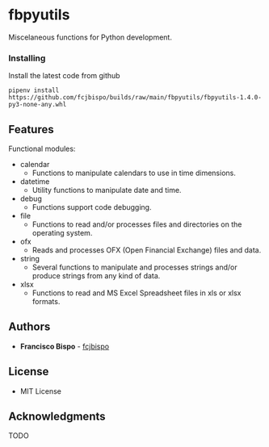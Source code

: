 # fbpyutils

Miscelaneous functions for Python development.

### Installing

Install the latest code from github

```
pipenv install https://github.com/fcjbispo/builds/raw/main/fbpyutils/fbpyutils-1.4.0-py3-none-any.whl
```

## Features

Functional modules:

* calendar
    * Functions to manipulate calendars to use in time dimensions.
* datetime
    * Utility functions to manipulate date and time.
* debug
    * Functions support code debugging.
* file
    * Functions to read and/or processes files and directories on the operating system.
* ofx
    * Reads and processes OFX (Open Financial Exchange) files and data.
* string
    * Several functions to manipulate and processes strings and/or
    produce strings from any kind of data.
* xlsx
    * Functions to read and MS Excel Spreadsheet files in xls or xlsx formats.

## Authors

* **Francisco Bispo** - [fcjbispo](https://github.com/fcjbispo)

## License
* MIT License

## Acknowledgments

TODO